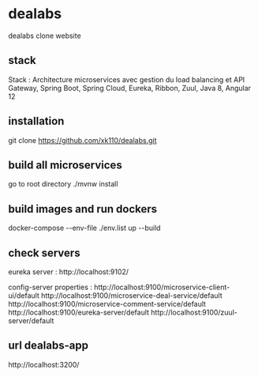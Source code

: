 # dealabs
dealabs clone website

## stack
Stack : Architecture microservices avec gestion du load balancing et API Gateway, Spring Boot, Spring Cloud, Eureka, Ribbon, Zuul, Java 8, Angular 12

## installation
git clone https://github.com/xk110/dealabs.git

## build all microservices
go to root directory
./mvnw install

## build images and run dockers
docker-compose --env-file ./env.list up --build

## check servers
eureka server : http://localhost:9102/

config-server properties : 
http://localhost:9100/microservice-client-ui/default
http://localhost:9100/microservice-deal-service/default
http://localhost:9100/microservice-comment-service/default
http://localhost:9100/eureka-server/default
http://localhost:9100/zuul-server/default

## url dealabs-app
http://localhost:3200/
